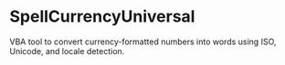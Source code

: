 # SpellCurrencyUniversal
VBA tool to convert currency-formatted numbers into words using ISO, Unicode, and locale detection.
